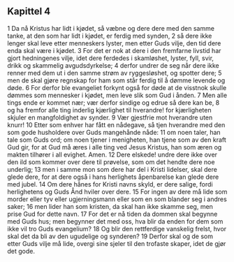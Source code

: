 ## Kapittel 4

1 Da nå Kristus har lidt i kjødet, så væbne og dere dere med den samme tanke, at den som har lidt i kjødet, er ferdig med synden,
2 så dere ikke lenger skal leve etter menneskers lyster, men etter Guds vilje, den tid dere enda skal være i kjødet.
3 For det er nok at dere i den fremfarne livstid har gjort hedningenes vilje, idet dere ferdedes i skamløshet, lyster, fyll, svir, drikk og skammelig avgudsdyrkelse;
4 derfor undrer de seg når dere ikke renner med dem ut i den samme strøm av ryggesløshet, og spotter dere;
5 men de skal gjøre regnskap for ham som står ferdig til å dømme levende og døde.
6 For derfor ble evangeliet forkynt også for døde at de visstnok skulle dømmes som mennesker i kjødet, men leve slik som Gud i ånden.
7 Men alle tings ende er kommet nær; vær derfor sindige og edrue så dere kan be,
8 og ha fremfor alle ting inderlig kjærlighet til hverandre! for kjærligheten skjuler en mangfoldighet av synder.
9 Vær gjestfrie mot hverandre uten knurr!
10 Etter som enhver har fått en nådegave, så tjen hverandre med den som gode husholdere over Guds mangehånde nåde:
11 om noen taler, han tale som Guds ord; om noen tjener i menigheten, han tjene som av den kraft Gud gir, for at Gud må æres i alle ting ved Jesus Kristus, han som æren og makten tilhører i all evighet. Amen.
12 Dere elskede! undre dere ikke over den ild som kommer over dere til prøvelse, som om det hendte dere noe underlig;
13 men i samme mon som dere har del i Kristi lidelser, skal dere glede dere, for at dere også i hans herlighets åpenbarelse kan glede dere med jubel.
14 Om dere hånes for Kristi navns skyld, er dere salige, fordi herlighetens og Guds Ånd hviler over dere.
15 For ingen av dere må lide som morder eller tyv eller ugjerningsmann eller som en som blander seg i andres saker;
16 men lider han som kristen, da skal han ikke skamme seg, men prise Gud for dette navn.
17 For det er nå tiden da dommen skal begynne med Guds hus; men begynner det med oss, hva blir da enden for dem som ikke vil tro Guds evangelium?
18 Og blir den rettferdige vanskelig frelst, hvor skal det da bli av den ugudelige og synderen?
19 Derfor skal og de som etter Guds vilje må lide, overgi sine sjeler til den trofaste skaper, idet de gjør det gode.
